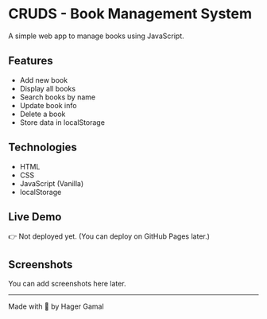 # CRUDS - Book Management System

A simple web app to manage books using JavaScript.

## Features
- Add new book
- Display all books
- Search books by name
- Update book info
- Delete a book
- Store data in localStorage

## Technologies
- HTML
- CSS
- JavaScript (Vanilla)
- localStorage

## Live Demo
👉 Not deployed yet. (You can deploy on GitHub Pages later.)

## Screenshots
You can add screenshots here later.

---

Made with 💙 by Hager Gamal
